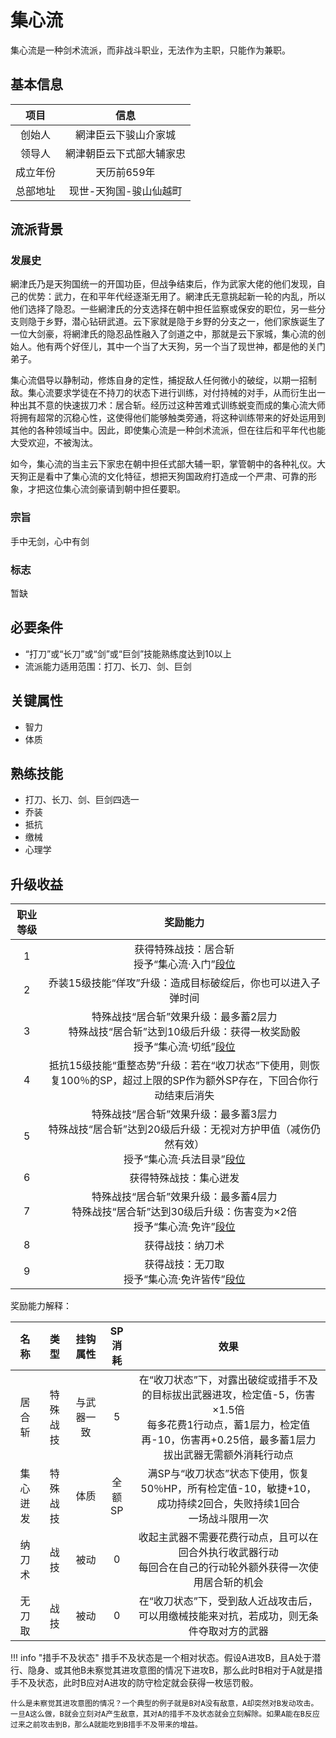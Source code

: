 # 集心流

集心流是一种剑术流派，而非战斗职业，无法作为主职，只能作为兼职。

## 基本信息

项目|信息
:--:|:--:
创始人|網津臣云下骏山介家城
领导人|網津朝臣云下式部大辅家忠
成立年份|天历前659年
总部地址|现世-天狗国-骏山仙越町

## 流派背景

### 发展史

網津氏乃是天狗国统一的开国功臣，但战争结束后，作为武家大佬的他们发现，自己的优势：武力，在和平年代经逐渐无用了。網津氏无意挑起新一轮的内乱，所以他们选择了隐忍。一些網津氏的分支选择在朝中担任监察或保安的职位，另一些分支则隐于乡野，潜心钻研武道。云下家就是隐于乡野的分支之一，他们家族诞生了一位大剑豪，将網津氏的隐忍品性融入了剑道之中，那就是云下家城，集心流的创始人。他有两个好侄儿，其中一个当了大天狗，另一个当了现世神，都是他的关门弟子。

集心流倡导以静制动，修炼自身的定性，捕捉敌人任何微小的破绽，以期一招制敌。集心流要求学徒在不持刀的状态下进行训练，对付持械的对手，从而衍生出一种出其不意的快速拔刀术：居合斩。经历过这种苦难式训练蜕变而成的集心流大师将拥有超常的沉稳心性，这使得他们能够触类旁通，将这种训练带来的好处运用到其他的各种领域当中。因此，即使集心流是一种剑术流派，但在往后和平年代也能大受欢迎，不被淘汰。

如今，集心流的当主云下家忠在朝中担任式部大辅一职，掌管朝中的各种礼仪。大天狗正是看中了集心流的文化特征，想把天狗国政府打造成一个严肃、可靠的形象，才把这位集心流剑豪请到朝中担任要职。

### 宗旨

手中无剑，心中有剑

### 标志

暂缺

## 必要条件

* “打刀”或“长刀”或“剑”或“巨剑”技能熟练度达到10以上
* 流派能力适用范围：打刀、长刀、剑、巨剑

## 关键属性

* 智力
* 体质

## 熟练技能

* 打刀、长刀、剑、巨剑四选一
* 乔装
* 抵抗
* 缴械
* 心理学

## 升级收益

职业等级|奖励能力
:--:|:--:
1|获得特殊战技：居合斩<br>授予“集心流·入门”<a href="../../dan" target="_blank">段位</a>
2|乔装15级技能“佯攻”升级：造成目标破绽后，你也可以进入子弹时间
3|特殊战技“居合斩”效果升级：最多蓄2层力<br>特殊战技“居合斩”达到10级后升级：获得一枚奖励骰<br>授予“集心流·切纸”<a href="../../dan" target="_blank">段位</a>
4|抵抗15级技能“重整态势”升级：若在“收刀状态”下使用，则恢复100％的SP，超过上限的SP作为额外SP存在，下回合你行动结束后消失
5|特殊战技“居合斩”效果升级：最多蓄3层力<br>特殊战技“居合斩”达到20级后升级：无视对方护甲值（减伤仍然有效）<br>授予“集心流·兵法目录”<a href="../../dan" target="_blank">段位</a>
6|获得特殊战技：集心迸发
7|特殊战技“居合斩”效果升级：最多蓄4层力<br>特殊战技“居合斩”达到30级后升级：伤害变为×2倍<br>授予“集心流·免许”<a href="../../dan" target="_blank">段位</a>
8|获得战技：纳刀术
9|获得战技：无刀取<br>授予“集心流·免许皆传”<a href="../../dan" target="_blank">段位</a>

奖励能力解释：

名称|类型|挂钩属性|SP消耗|效果
:--:|:--:|:--:|:--:|:--:
居合斩|特殊战技|与武器一致|5|在“收刀状态”下，对露出破绽或措手不及的目标拔出武器进攻，检定值-5，伤害×1.5倍<br>每多花费1行动点，蓄1层力，检定值再-10，伤害再+0.25倍，最多蓄1层力<br>拔出武器无需额外消耗行动点
集心迸发|特殊战技|体质|全额SP|满SP与“收刀状态”状态下使用，恢复50％HP，所有检定值-10，敏捷+10，成功持续2回合，失败持续1回合<br>一场战斗限用一次
纳刀术|战技|被动|0|收起主武器不需要花费行动点，且可以在回合外执行收武器行动<br>每回合在自己的行动轮外额外获得一次使用居合斩的机会
无刀取|战技|被动|0|在“收刀状态”下，受到敌人近战攻击后，可以用缴械技能来对抗，若成功，则无条件夺取对方的武器

!!! info "措手不及状态"
    措手不及状态是一个相对状态。假设A进攻B，且A处于潜行、隐身、或其他B未察觉其进攻意图的情况下进攻B，那么此时B相对于A就是措手不及状态，此时B应对A进攻的防守检定就会获得一枚惩罚骰。

    什么是未察觉其进攻意图的情况？一个典型的例子就是B对A没有敌意，A却突然对B发动攻击。一旦A这么做，B就会立刻对A产生敌意，其对A的措手不及状态就会立刻解除。如果A能在B反应过来之前攻击到B，那么A就能吃到B措手不及带来的增益。